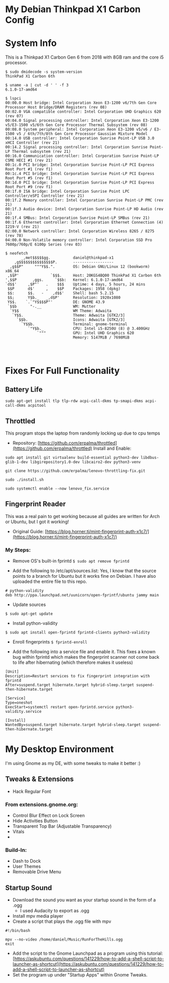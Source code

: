 # My Debian Thinkpad X1 Carbon Config

# System Info
This is a Thinkpad X1 Carbon Gen 6 from 2018 with 8GB ram and the core i5 processor.
```
$ sudo dmidecode -s system-version
ThinkPad X1 Carbon 6th
```

```
$ uname -a | cut -d ' ' -f 3
6.1.0-17-amd64
```

```
$ lspci
00:00.0 Host bridge: Intel Corporation Xeon E3-1200 v6/7th Gen Core Processor Host Bridge/DRAM Registers (rev 08)
00:02.0 VGA compatible controller: Intel Corporation UHD Graphics 620 (rev 07)
00:04.0 Signal processing controller: Intel Corporation Xeon E3-1200 v5/E3-1500 v5/6th Gen Core Processor Thermal Subsystem (rev 08)
00:08.0 System peripheral: Intel Corporation Xeon E3-1200 v5/v6 / E3-1500 v5 / 6th/7th/8th Gen Core Processor Gaussian Mixture Model
00:14.0 USB controller: Intel Corporation Sunrise Point-LP USB 3.0 xHCI Controller (rev 21)
00:14.2 Signal processing controller: Intel Corporation Sunrise Point-LP Thermal subsystem (rev 21)
00:16.0 Communication controller: Intel Corporation Sunrise Point-LP CSME HECI #1 (rev 21)
00:1c.0 PCI bridge: Intel Corporation Sunrise Point-LP PCI Express Root Port #1 (rev f1)
00:1c.4 PCI bridge: Intel Corporation Sunrise Point-LP PCI Express Root Port #5 (rev f1)
00:1d.0 PCI bridge: Intel Corporation Sunrise Point-LP PCI Express Root Port #9 (rev f1)
00:1f.0 ISA bridge: Intel Corporation Sunrise Point LPC Controller/eSPI Controller (rev 21)
00:1f.2 Memory controller: Intel Corporation Sunrise Point-LP PMC (rev 21)
00:1f.3 Audio device: Intel Corporation Sunrise Point-LP HD Audio (rev 21)
00:1f.4 SMBus: Intel Corporation Sunrise Point-LP SMBus (rev 21)
00:1f.6 Ethernet controller: Intel Corporation Ethernet Connection (4) I219-V (rev 21)
02:00.0 Network controller: Intel Corporation Wireless 8265 / 8275 (rev 78)
04:00.0 Non-Volatile memory controller: Intel Corporation SSD Pro 7600p/760p/E 6100p Series (rev 03)
```

```
$ neofetch
       _,met$$$$$gg.          daniel@thinkpad-x1 
    ,g$$$$$$$$$$$$$$$P.       ------------------ 
  ,g$$P"     """Y$$.".        OS: Debian GNU/Linux 12 (bookworm) x86_64 
 ,$$P'              `$$$.     Host: 20KGS4BQ00 ThinkPad X1 Carbon 6th 
',$$P       ,ggs.     `$$b:   Kernel: 6.1.0-17-amd64 
`d$$'     ,$P"'   .    $$$    Uptime: 4 days, 5 hours, 24 mins 
 $$P      d$'     ,    $$P    Packages: 1958 (dpkg) 
 $$:      $$.   -    ,d$$'    Shell: bash 5.2.15 
 $$;      Y$b._   _,d$P'      Resolution: 1920x1080 
 Y$$.    `.`"Y$$$$P"'         DE: GNOME 43.9 
 `$$b      "-.__              WM: Mutter 
  `Y$$                        WM Theme: Adwaita 
   `Y$$.                      Theme: Adwaita [GTK2/3] 
     `$$b.                    Icons: Adwaita [GTK2/3] 
       `Y$$b.                 Terminal: gnome-terminal 
          `"Y$b._             CPU: Intel i5-8250U (8) @ 3.400GHz 
              `"""            GPU: Intel UHD Graphics 620 
                              Memory: 5147MiB / 7698MiB 

                                                      
                                                      
```


# Fixes For Full Functionality

## Battery Life
```
sudo apt-get install tlp tlp-rdw acpi-call-dkms tp-smapi-dkms acpi-call-dkms acpitool
```
## Throttled
This program stops the laptop from randomly locking up due to cpu temps
- Repository: [https://github.com/erpalma/throttled](https://github.com/erpalma/throttled)
Install and Enable:
```
sudo apt install git virtualenv build-essential python3-dev libdbus-glib-1-dev libgirepository1.0-dev libcairo2-dev python3-venv
```
```
git clone https://github.com/erpalma/lenovo-throttling-fix.git
```
```
sudo ./install.sh
```
```
sudo systemctl enable --now lenovo_fix.service
```

## Fingerprint Reader
This was a real pain to get working because all guides are written for Arch or Ubuntu, but I got it working!
- Original Guide: [https://blog.horner.tj/mint-fingerprint-auth-x1c7/](https://blog.horner.tj/mint-fingerprint-auth-x1c7/)
### My Steps:
- Remove OS's built-in fprintd
```$ sudo apt remove fprintd```

- Add the following to /etc/apt/sources.list:
Yes, I know that the source points to a branch for Ubuntu but it works fine on Debian.
I have also uploaded the entire file to this repo.
```
# python-validity
deb http://ppa.launchpad.net/uunicorn/open-fprintf/ubuntu jammy main
```

- Update sources
```
$ sudo apt-get update
```

- Install python-validity
```
$ sudo apt install open-fprintd fprintd-clients python3-validity
```

- Enroll fingerprints
```$ fprintd-enroll```

- Add the following into a service file and enable it. This fixes a known bug within fprintd which makes the fingerprint scanner not come back to life after hibernating (which therefore makes it useless)
```
[Unit]
Description=Restart services to fix fingerprint integration with fprintd
After=suspend.target hibernate.target hybrid-sleep.target suspend-then-hibernate.target

[Service]
Type=oneshot
ExecStart=systemctl restart open-fprintd.service python3-validity.service

[Install]
WantedBy=suspend.target hibernate.target hybrid-sleep.target suspend-then-hibernate.target

```

# My Desktop Environment
I'm using Gnome as my DE, with some tweaks to make it better :)

## Tweaks & Extensions
- Hack Regular Font
### From extensions.gnome.org:
- Control Blur Effect on Lock Screen
- Hide Activities Button
- Transparent Top Bar (Adjustable Transparency)
- Vitals
- 
### Build-In:
- Dash to Dock
- User Themes
- Removable Drive Menu

## Startup Sound
- Download the sound you want as your startup sound in the form of a .ogg
    - I used Audacity to export as .ogg
- Install mpv media player
- Create a script that plays the .ogg file with mpv
```
#!/bin/bash

mpv --no-video /home/daniel/Music/RunForTheHills.ogg
exit
```
- Add the script to the Gnome Launchpad as a program using this tutorial: [https://askubuntu.com/questions/141229/how-to-add-a-shell-script-to-launcher-as-shortcut](https://askubuntu.com/questions/141229/how-to-add-a-shell-script-to-launcher-as-shortcut)
- Set the program up under "Startup Apps" within Gnome Tweaks.
